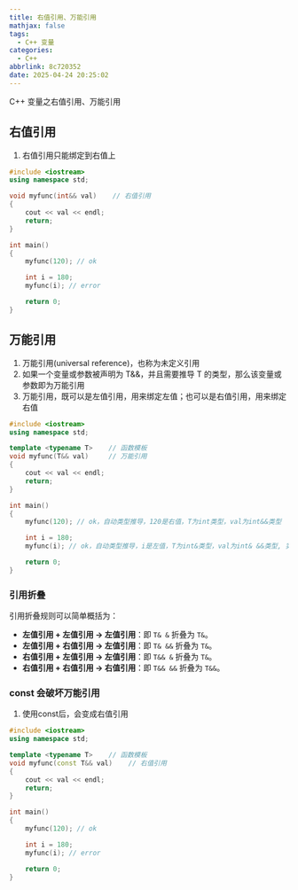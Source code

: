 ```yaml
---
title: 右值引用、万能引用
mathjax: false
tags:
  - C++ 变量
categories:
  - C++
abbrlink: 8c720352
date: 2025-04-24 20:25:02
---
```


C++ 变量之右值引用、万能引用
<!-- less -->

## 右值引用
1. 右值引用只能绑定到右值上
```cpp
#include <iostream>
using namespace std;

void myfunc(int&& val)    // 右值引用
{
	cout << val << endl;
	return;
}

int main()
{
	myfunc(120); // ok

	int i = 180;
	myfunc(i); // error

    return 0;
}
```
## 万能引用
1. 万能引用(universal reference)，也称为未定义引用
2. 如果一个变量或参数被声明为 T&&，并且需要推导 T 的类型，那么该变量或参数即为万能引用
3. 万能引用，既可以是左值引用，用来绑定左值；也可以是右值引用，用来绑定右值

```cpp
#include <iostream>
using namespace std;

template <typename T>    // 函数模板
void myfunc(T&& val)     // 万能引用
{
	cout << val << endl;
	return;
}

int main()
{
	myfunc(120); // ok，自动类型推导，120是右值，T为int类型，val为int&&类型

	int i = 180;
	myfunc(i); // ok，自动类型推导，i是左值，T为int&类型，val为int& &&类型, 实际上是int& 类型，见引用折叠

    return 0;
}
```

### 引用折叠
引用折叠规则可以简单概括为：
- **左值引用 + 左值引用 -> 左值引用**：即 `T& &` 折叠为 `T&`。
- **左值引用 + 右值引用 -> 左值引用**：即 `T& &&` 折叠为 `T&`。
- **右值引用 + 左值引用 -> 左值引用**：即 `T&& &` 折叠为 `T&`。
- **右值引用 + 右值引用 -> 右值引用**：即 `T&& &&` 折叠为 `T&&`。


### const 会破坏万能引用
1. 使用const后，会变成右值引用
```cpp
#include <iostream>
using namespace std;

template <typename T>    // 函数模板
void myfunc(const T&& val)    // 右值引用
{
	cout << val << endl;
	return;
}

int main()
{
	myfunc(120); // ok

	int i = 180;
	myfunc(i); // error

    return 0;
}
```